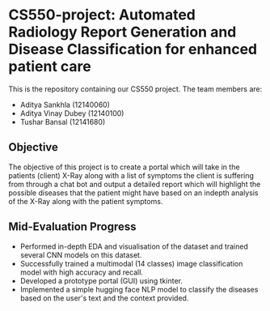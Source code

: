 # CS550-project: Automated Radiology Report Generation and Disease Classification for enhanced patient care

This is the repository containing our CS550 project. The team members are:
- Aditya Sankhla (12140060)
- Aditya Vinay Dubey (12140100)
- Tushar Bansal (12141680)

## Objective
The objective of this project is to create a portal which will take in the patients (client) X-Ray along with a list of symptoms the client is suffering from through a chat bot and output a detailed report which will highlight the possible diseases that the patient might have based on an indepth analysis of the X-Ray along with the patient symptoms.

## Mid-Evaluation Progress
- Performed in-depth EDA and visualisation of the dataset and trained several CNN models on this dataset.
- Successfully trained a multimodal (14 classes) image classification model with high accuracy and recall.
- Developed a prototype portal (GUI) using tkinter.
- Implemented a simple hugging face NLP model to classify the diseases based on the user's text and the context provided.
